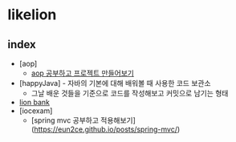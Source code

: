 # likelion

## index

- [aop]
  - [aop 공부하고 프로젝트 만들어보기](https://eun2ce.github.io/posts/spring-aop/)
- [happyJava] - 자바의 기본에 대해 배워볼 때 사용한 코드 보관소
  - 그날 배운 것들을 기준으로 코드를 작성해보고 커밋으로 남기는 형태
- [lion bank](lionbank/README.md)
- [iocexam]
  - [spring mvc 공부하고 적용해보기] (https://eun2ce.github.io/posts/spring-mvc/)
